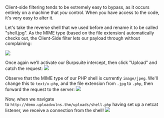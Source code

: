 Client-side filtering tends to be extremely easy to bypass, as it occurs entirely on a machine that _you_ control. When you have access to the code, it's very easy to alter it.

Let's take the reverse shell that we used before and rename it to be called "shell.jpg". As the MIME type (based on the file extension) automatically checks out, the Client-Side filter lets our payload through without complaining:

![](https://i.imgur.com/WNpruFM.png)

Once again we'll activate our Burpsuite intercept, then click "Upload" and catch the request:
	![](https://i.imgur.com/h2164Li.png)

Observe that the MIME type of our PHP shell is currently `image/jpeg`. We'll change this to `text/x-php`, and the file extension from `.jpg` to `.php`, then forward the request to the server:
![](https://i.imgur.com/sqmwssT.png)

Now, when we navigate to `http://demo.uploadvulns.thm/uploads/shell.php` having set up a netcat listener, we receive a connection from the shell!
	![](https://i.imgur.com/cUqNO2L.png)